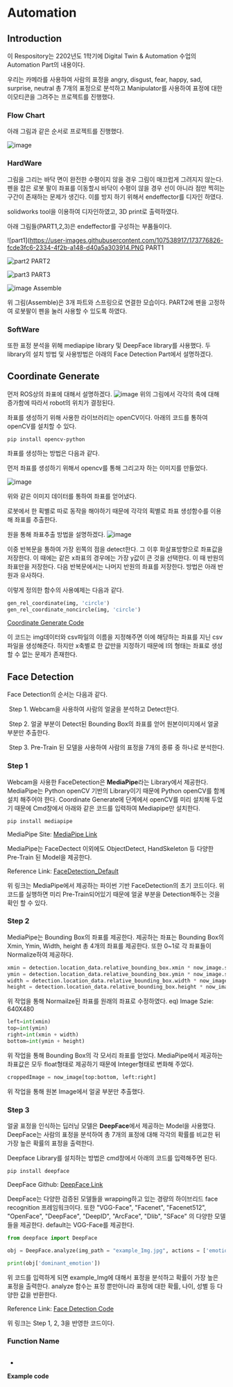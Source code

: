 # Automation

## Introduction

이 Respository는 2202년도 1학기에 Digital Twin & Automation 수업의 Automation Part의 내용이다.

우리는 카메라를 사용하여 사람의 표정을 angry, disgust, fear, happy, sad, surprise, neutral 총 7개의 표정으로 분석하고 Manipulator를 사용하여 표정에 대한 이모티콘을 그려주는 프로젝트를 진행했다.

### Flow Chart

아래 그림과 같은 순서로 프로젝트를 진행했다. 

![image](https://user-images.githubusercontent.com/84221531/173183973-03166869-b47f-462b-9c62-51cc6ae1c226.png)



### HardWare
그림을 그리는 바닥 면이 완전한 수평이지 않을 경우 그림이 매끄럽게 그려지지 않는다. 펜을 잡은 로봇 팔이 좌표를 이동할시 바닥이 수평이 않을 경우 선이 아니라 점만 찍히는 구간이 존재하는 문제가 생긴다. 이를 방지 하기 위해서 endeffector를 디자인 하였다. 

solidworks tool을 이용하여 디자인하였고, 3D print로 출력하였다. 

아래 그림들(PART1,2,3)은 endeffector를 구성하는 부품들이다.

![part1](https://user-images.githubusercontent.com/107538917/173776826-fcde3fc6-2334-4f2b-a148-d40a5a303914.PNG
PART1

![part2](https://user-images.githubusercontent.com/107538917/173776959-6cf4fa07-5a8f-45fd-8593-8ef195882312.PNG)
PART2


![part3](https://user-images.githubusercontent.com/107538917/173777014-e73b6871-d9d9-4506-8b74-14a2b4577dab.PNG)
PART3

![image](https://user-images.githubusercontent.com/107538917/173783644-36fbec6d-2341-4cc2-906d-b0adc42dd1bb.png)
Assemble

위 그림(Assemble)은 3개 파트와 스프링으로 연결한 모습이다. PART2에 펜을 고정하여 로봇팔이 펜을 눌러 사용할 수 있도록 하였다. 



### SoftWare

또한 표정 분석을 위해 mediapipe library 및 DeepFace library를 사용했다. 두 library의 설치 방법 및 사용방법은 아래의 Face Detection Part에서 설명하겠다.



## Coordinate Generate
먼저 ROS상의 좌표에 대해서 설명하겠다.
![image](https://user-images.githubusercontent.com/84506968/173516502-e679503f-b8ab-4c66-ad34-3b5d8ed337c7.png)
위의 그림에서 각각의 축에 대해 증가함에 따라서 robot의 위치가 결정된다.

좌표를 생성하기 위해 사용한 라이브러리는 openCV이다. 아래의 코드를 통하여 openCV를 설치할 수 있다.
```text
pip install opencv-python
```
좌표를 생성하는 방법은 다음과 같다.

먼저 좌표를 생성하기 위해서 opencv를 통해 그리고자 하는 이미지를 만들었다.

![image](https://user-images.githubusercontent.com/84506968/173518427-f26f41bd-4afd-4169-a353-9e04dc1cce3d.png)

위와 같은 이미지 데이터를 통하여 좌표를 얻어냈다.

로봇에서 한 획별로 따로 동작을 해야하기 때문에 각각의 획별로 좌표 생성함수를 이용해 좌표를 추출한다.

원을 통해 좌표추출 방법을 설명하겠다.
![image](https://user-images.githubusercontent.com/84506968/173517584-9b43627b-a9da-45db-9ad8-1ea704f44768.png)

이중 반복문을 통하여 가장 왼쪽의 점을 detect한다. 그 이후 화살표방향으로 좌표값을 저장한다. 이 때에는 같은 x좌표의 경우에는 가장 y값이 큰 것을 선택한다. 이 때 반원의 좌표만을 저장한다.
다음 반복문에서는 나머지 반원의 좌표를 저장한다. 방법은 아래 반원과 유사하다.  

이렇게 정의한 함수의 사용예제는 다음과 같다.
```python
gen_rel_coordinate(img, 'circle')
gen_rel_coordinate_noncircle(img, 'circle')
```
[Coordinate Generate Code](https://github.com/jw-park-980508/Digital-Twin-Automation/blob/main/Automation/Coordinate%20Generator.ipynb)

이 코드는 img데이터와 csv파일의 이름을 지정해주면 이에 해당하는 좌표를 지닌 csv파일을 생성해준다.
하지만 x축별로 한 값만을 지정하기 때문에 I의 형태는 좌표로 생성할 수 없는 문제가 존재한다.

## Face Detection

Face Detection의 순서는 다음과 같다.

​		Step 1. Webcam을 사용하여 사람의 얼굴을 분석하고 Detect한다.

​		Step 2. 얼굴 부분이 Detect된 Bounding Box의 좌표를 얻어 원본이미지에서 얼굴 부분만 추출한다.

​		Step 3. Pre-Train 된 모델을 사용하여 사람의 표정을 7개의 종류 중 하나로 분석한다.

### Step 1

Webcam을 사용한 FaceDetection은 **MediaPipe**라는 Library에서 제공한다.  MediaPipe는 Python openCV 기반의 Library이기 때문에 Python openCV를 함께 설치 해주어야 한다. Coordinate Generate에 단계에서 openCV를 미리 설치해 두었기 때문에 Cmd창에서 아래와 같은 코드를 입력하여 Mediapipe만 설치한다.

```text
pip install mediapipe
```

MediaPipe Site: [MediaPipe Link](https://google.github.io/mediapipe/)

MediaPipe는 FaceDectect 이외에도 ObjectDetect, HandSkeleton 등 다양한 Pre-Train 된 Model을 제공한다.

Reference Link: [FaceDetection_Default](https://github.com/jw-park-980508/Digital-Twin-Automation/blob/main/Automation/face_detection_default.py)

위 링크는 MediaPipe에서 제공하는 파이썬 기반 FaceDetection의 초기 코드이다. 위 코드를 실행하면 미리 Pre-Train되어있기 때문에 얼굴 부분을 Detection해주는 것을 확인 할 수 있다.



### Step 2

MediaPipe는 Bounding Box의 좌표를 제공한다. 제공하는 좌표는 Bounding Box의 Xmin, Ymin, Width, height 총 4개의 좌표를 제공한다. 또한 0~1로 각 좌표들이 Normalize하여 제공하다.

```python
xmin = detection.location_data.relative_bounding_box.xmin * now_image.shape[1]
ymin = detection.location_data.relative_bounding_box.ymin * now_image.shape[0]
width = detection.location_data.relative_bounding_box.width * now_image.shape[1]
height = detection.location_data.relative_bounding_box.height * now_image.shape[0]
```

위 작업을 통해 Normailze된 좌표를 원래의 좌표로 수정하였다. eq) Image Szie: 640X480



```python
left=int(xmin)
top=int(ymin)
right=int(xmin + width)
bottom=int(ymin + height)
```

위 작업을 통해 Bounding Box의 각 모서리 좌표를 얻었다. MediaPipe에서 제공하는 좌표값은 모두 float형태로 제공하기 때문에 Integer형태로 변화해 주었다.



```python
croppedImage = now_image[top:bottom, left:right]
```

위 작업을 통해 원본 Image에서 얼굴 부분만 추출했다.



### Step 3

얼굴 표정을 인식하는 딥러닝 모델은 **DeepFace**에서 제공하는 Model을 사용했다. DeepFace는 사람의 표정을 분석하여 총 7개의 표정에 대해 각각의 확률를 비교한 뒤 가장 높은 확률의 표정을 출력한다.

Deepface Library를 설치하는 방법은 cmd창에서 아래의 코드를 입력해주면 된다.   

```python
pip install deepface
```

DeepFace Github: [DeepFace Link](https://github.com/serengil/deepface)

DeepFace는 다양한 검증된 모델들을 wrapping하고 있는 경량의 하이브리드 face recognition 프레임워크이다. 또한 "VGG-Face", "Facenet", "Facenet512", "OpenFace", "DeepFace", "DeepID", "ArcFace", "Dlib", "SFace" 의 다양한 모델들을 제공한다. default는 VGG-Face를 제공한다.

```python
from deepface import DeepFace

obj = DeepFace.analyze(img_path = "example_Img.jpg", actions = ['emotion'], enforce_detection= False)

print(obj['dominant_emotion'])
```

위 코드를 입력하게 되면 example_Img에 대해서 표정을 분석하고 확률이 가장 높은 표정을 출력한다.  analyze 함수는 표정 뿐만아니라 표정에 대한 확률, 나이,  성별 등 다양한 값을 반환한다.

Reference Link: [Face Detection Code](https://github.com/jw-park-980508/Digital-Twin-Automation/blob/main/Automation/face_detect.py)

위 링크는 Step 1, 2, 3을 반영한 코드이다.



### Function Name

```text

```

* 

**Example code**
